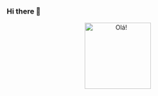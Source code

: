 ### Hi there 👋

<p align="center">
  <img src="https://i.imgur.com/n2VI38k.png" width="150" title="Olá!">
</p>

<!--
**diego5f5/diego5f5** is a ✨ _special_ ✨ repository because its `README.md` (this file) appears on your GitHub profile.

Here are some ideas to get you started:

- 🔭 I’m currently working on ...
- 🌱 I’m currently learning ...
- 👯 I’m looking to collaborate on ...
- 🤔 I’m looking for help with ...
- 💬 Ask me about ...
- 📫 How to reach me: ...
- 😄 Pronouns: ...
- ⚡ Fun fact: ...
-->
